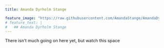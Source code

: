 ```yaml
---
title: Amanda Dyrholm Stange

feature_image: "https://raw.githubusercontent.com/AmandaStange/AmandaDyrholmStange/main/_figures/cell0005.png" #https://raw.githubusercontent.com/AmandaStange/AmandaDyrholmStange/main/_figures/cell0005.png
# feature_text: |
#   ## Amanda Dyrholm Stange
---
```


There isn't much going on here yet, but watch this space
